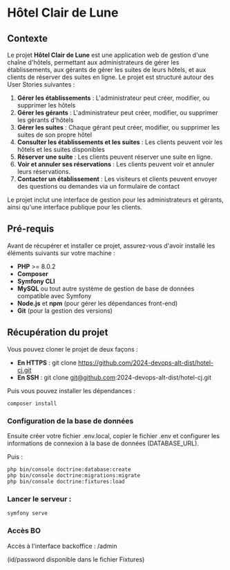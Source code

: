 # Hôtel Clair de Lune

## Contexte
Le projet **Hôtel Clair de Lune** est une application web de gestion d'une chaîne d'hôtels, permettant aux administrateurs de gérer les établissements, aux gérants de gérer les suites de leurs hôtels, et aux clients de réserver des suites en ligne. Le projet est structuré autour des User Stories suivantes :

1. **Gérer les établissements** : L'administrateur peut créer, modifier, ou supprimer les hôtels 
2. **Gérer les gérants** : L'administrateur peut créer, modifier, ou supprimer les gérants d'hôtels 
3. **Gérer les suites** : Chaque gérant peut créer, modifier, ou supprimer les suites de son propre hôtel 
4. **Consulter les établissements et les suites** : Les clients peuvent voir les hôtels et les suites disponibles 
5. **Réserver une suite** : Les clients peuvent réserver une suite en ligne.
6. **Voir et annuler ses réservations** : Les clients peuvent voir et annuler leurs réservations.
7. **Contacter un établissement** : Les visiteurs et clients peuvent envoyer des questions ou demandes via un formulaire de contact 

Le projet inclut une interface de gestion pour les administrateurs et gérants, ainsi qu'une interface publique pour les clients.

## Pré-requis
Avant de récupérer et installer ce projet, assurez-vous d'avoir installé les éléments suivants sur votre machine :

- **PHP** >= 8.0.2
- **Composer**
- **Symfony CLI**
- **MySQL** ou tout autre système de gestion de base de données compatible avec Symfony
- **Node.js** et **npm** (pour gérer les dépendances front-end)
- **Git** (pour la gestion des versions)

## Récupération du projet
Vous pouvez cloner le projet de deux façons :
- **En HTTPS** : git clone https://github.com/2024-devops-alt-dist/hotel-cj.git
- **En SSH** : git clone git@github.com:2024-devops-alt-dist/hotel-cj.git

Puis vous pouvez installer les dépendances :
```
composer install
```

### Configuration de la base de données
Ensuite créer votre fichier .env.local, copier le fichier .env et configurer les informations de connexion à la base de données (DATABASE_URL).

Puis :
```
php bin/console doctrine:database:create
php bin/console doctrine:migrations:migrate
php bin/console doctrine:fixtures:load
```

### Lancer le serveur :
```
symfony serve
```

### Accès BO 
Accès à l'interface backoffice : /admin

(id/password disponible dans le fichier Fixtures)
